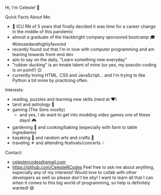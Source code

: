 Hi, I'm Celeste! 🌌  <br>

Quick Facts About Me:
* 💊 ICU RN of 5 years that finally decided it was time for a career change in the middle of this pandemic 
* almost a graduate of the Hackbright company sponsored bootcamp 🎓 #blessedandhighlyfavored
* recently found out that I'm in love with computer programming and am leaning towards front-end dev
* aim to say on the daily, "Learn something new everyday" 
* "rubber ducking" is an innate talent of mine (so yes, my pseudo-coding is on point!) 😉 
* currently loving HTML, CSS and JavaScript... and I'm trying to like Python a bit more by practicing often. 

Interests:
* reading, puzzles and learning new skills (nerd at ❤)
* tarot and astrology 🌌
* gaming (The Sims mostly) 
    * and yes, I do want to get into modding video games one of these days! 🎮
* gardening 🌿 and cooking/baking (especially with farm to table ingredients)
* kayaking 🌊 and random arts and crafts 🎨
* traveling ✈ and attending festivals/concerts 🎶

Contact:
* celestercodes@gmail.com
* https://github.com/CelesteRCodes
Feel free to ask me about anything, especially any of my interests! 
Would love to collab with other developers as well so please don't be shy! 
I want to learn all that I can when it comes to this big world of programming, so help is definitely wanted! 😄
